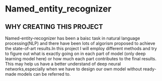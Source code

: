 # Named_entity_recognizer
## WHY CREATING THIS PROJECT
Named-entity-recognizer has been a baisc task in natural language processing(NLP) and there have been lots of algorism proposed to achieve
the state-of-art results.In this project I will employ different methods and try to figure out what is exactly going on in each part of model
(only deep learning model here) or how much each part contributes to the final results. This may help us have a better understand of deep neural 
networks,especially when we have to design our own model without ready-made models can be referred to. 
##

